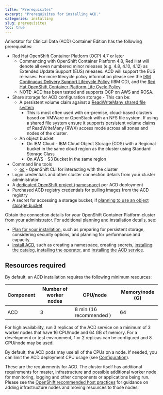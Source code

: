 ```yaml
---
title: "Prerequisites"
excerpt: "Prerequisites for installing ACD."
categories: installing
slug: prerequisites
toc: true
---
```


Annotator for Clinical Data (ACD) Container Edition has the following prerequisites:

- Red Hat OpenShift Container Platform (OCP) 4.7 or later
  - Commencing with OpenShift Container Platform 4.8, Red Hat will denote all even numbered minor releases (e.g. 4.8, 4.10, 4.12) as Extended Update Support (EUS) releases. ACD will support the EUS releases. For more lifecycle policy information please see the [IBM Continuous Delivery Support Lifecycle Policy](https://www.ibm.com/support/pages/ibm-continuous-delivery-support-lifecycle-policy) (IBM CD), and the [Red Hat OpenShift Container Platform Life Cycle Policy](https://access.redhat.com/support/policy/updates/openshift).
  - NOTE: ACD has been tested and supports OCP on AWS and ROSA.
- Share storage for ACD configuration storage - This can be:
  - A persistent volume claim against a [ReadWriteMany shared file system](https://docs.openshift.com/container-platform/4.6/storage/understanding-persistent-storage.html#pv-access-modes_understanding-persistent-storage)
    - This is most often used with on-premise, cloud-based clusters based on VMWare or OpenStack with an NFS file system. If using a shared file system ensure it supports
    persistent volume claims of ReadWriteMany (RWX) access mode across all zones and nodes of the cluster.
  - An object bucket
    - On IBM Cloud - IBM Cloud Object Storage (COS) with a Regional bucket in the same cloud region as the cluster using Standard Storage Class
    - On AWS - S3 Bucket in the same region
- Command line tools
  - [oc](https://docs.openshift.com/container-platform) - OpenShift CLI for interacting with the cluster
- Login credentials and other cluster connection details from your cluster administrator
- A [dedicated OpenShift project (namespace)](/installing/installing/#create-a-project-(namespace)) per ACD deployment
- Purchased ACD registry credentials for pulling images from the ACD registry
- A secret for accessing a storage bucket, if [planning to use an object storage bucket](/planning/storage/)

Obtain the connection details for your OpenShift Container Platform cluster from your administrator. For additional planning and installation details, see:

- [Plan for your installation](/planning/namespace), such as preparing for persistent storage, considering security options, and planning for performance and capacity.
- [Install ACD](/installing/installing/#overview), such as creating a namespace, creating secrets, [installing the catalog](/installing/installing/#add-the-acd-operator-to-the-catalog), [installing the operator](/installing/installing/#install-the-acd-operator), and [installing the ACD service](/installing/installing/#install-the-acd-service).<br/>

## Resources required

By default, an ACD installation requires the following minimum resources:

| Component               | Number of worker nodes | CPU/node | Memory/node (G)  |
| ----------------------- | ---------------------- | -------- | ---------------- |
| ACD                     | 3                      | 8 min (16 recommended )       | 64              |

For high availability, run 3 replicas of the ACD service on a minimum of 3 worker nodes that have 16 CPU/node and 64 GB of memory. For a development or test environment, 1 or 2 replicas can be configured and 8 CPU/node may be used.  

By default, the ACD pods may use all of the CPUs on a node. If needed, you can limit the ACD deployment CPU usage (see [Configuration](../../management/configuring)).

These are the requirements for ACD. The cluster itself has additional requirements for master, infrastructure and possible additional worker node for monitoring, logging and other components or applications being run. Please see the [OpenShift recommended host practices](https://docs.openshift.com/container-platform/4.7/scalability_and_performance/recommended-host-practices.html) for guidance on adding infrastructure nodes and moving resources to those nodes.
